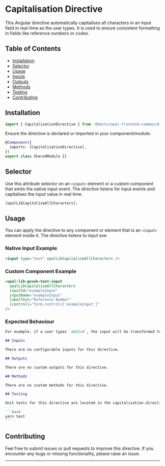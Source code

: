 # Capitalisation Directive

This Angular directive automatically capitalises all characters in an input field in real-time as the user types. It is used to ensure consistent formatting in fields like reference numbers or codes.

## Table of Contents

- [Installation](#installation)
- [Selector](#selector)
- [Usage](#usage)
- [Inputs](#inputs)
- [Outputs](#outputs)
- [Methods](#methods)
- [Testing](#testing)
- [Contributing](#contributing)

## Installation

```typescript
import { CapitalisationDirective } from '@hmcts/opal-frontend-common/directives/capitalisation';
```

Ensure the directive is declared or imported in your component/module:

```typescript
@Component({
  imports: [CapitalisationDirective],
})
export class SharedModule {}
```

## Selector

Use this attribute selector on an `<input>` element or a custom component that emits the native input event. The directive listens for input events and capitalises the input value in real time.

```typescript
[opalLibCapitaliseAllCharacters];
```

## Usage

You can apply the directive to any component or element that is an `<input>` element inside it. The directive listens to input eve

### Native Input Example

```html
<input type="text" opalLibCapitaliseAllCharacters />
```

### Custom Component Example

```html
<opal-lib-govuk-text-input
  opalLibCapitaliseAllCharacters
  inputId="exampleInput"
  inputName="exampleInput"
  labelText="Reference Number"
  [control]="form.controls['exampleInput']"
/>
```

### Expected Behaviour

````md
For example, if a user types `ab12cd`, the input will be transformed to `AB12CD` in real time.

## Inputs

There are no configurable inputs for this directive.

## Outputs

There are no custom outputs for this directive.

## Methods

There are no custom methods for this directive.

## Testing

Unit tests for this directive are located in the capitalisation.directive.spec.ts file.

```bash
yarn test
```
````

## Contributing

Feel free to submit issues or pull requests to improve this directive.
If you encounter any bugs or missing functionality, please raise an issue.

---
